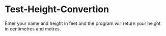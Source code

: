 # Test-Height-Convertion
Enter your name and height in feet and the program will return your height in centimetres and metres.
